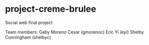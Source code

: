 project-creme-brulee
====================

Social web final project

Team members: Gaby Moreno Cesar (gmorenoc)
              Eric Yi (eyi)
              Shelby Cunningham (shelbyc)

